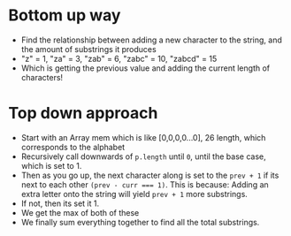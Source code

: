 # Bottom up way
* Find the relationship between adding a new character to the string, and the amount of substrings it produces
* "z" = 1, "za" = 3, "zab" = 6, "zabc" = 10, "zabcd" = 15
* Which is getting the previous value and adding the current length of characters!
​
# Top down approach
* Start with an Array mem which is like [0,0,0,0...0], 26 length, which corresponds to the alphabet
* Recursively call downwards of `p.length` until `0`, until the base case, which is set to 1.
* Then as you go up, the next character along is set to the `prev + 1` if its next to each other `(prev - curr === 1)`. This is because: Adding an extra letter onto the string will yield `prev + 1` more substrings.
* If not, then its set it 1.
* We get the max of both of these
* We finally sum everything together to find all the total substrings.